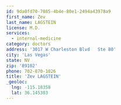 ```yaml
---
id: 9da0fd70-7085-4b4e-80e1-2494a43978a9
first_name: Zev
last_name: LAGSTEIN
license: M.D.
services:
  - internal-medicine
category: doctors
address: '3017 W Charleston Blvd   Ste 80'
city: 'Las Vegas'
state: NV
zip: '89102'
phone: 702-870-1026
title: 'Zev LAGSTEIN'
_geoloc:
  lng: -115.18358
  lat: 36.145303
---
```

